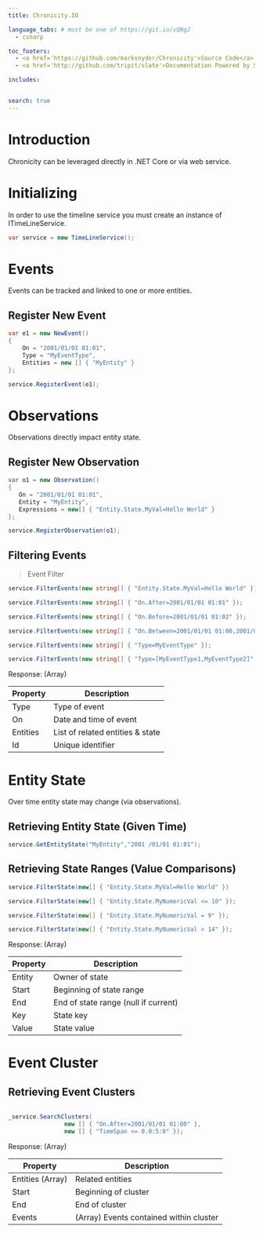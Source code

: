 ```yaml
---
title: Chronicity.IO

language_tabs: # must be one of https://git.io/vQNgJ
  - csharp

toc_footers:
  - <a href='https://github.com/marksnyder/Chronicity'>Source Code</a>
  - <a href='http://github.com/tripit/slate'>Documentation Powered by Slate</a>

includes:


search: true
---
```


# Introduction

Chronicity can be leveraged directly in .NET Core or via web service.


# Initializing

In order to use the timeline service you must create an instance of ITimeLineService.


```csharp
var service = new TimeLineService();
```

# Events

Events can be tracked and linked to one or more entities.

## Register New Event

```csharp
var e1 = new NewEvent()
{
    On = "2001/01/01 01:01",
    Type = "MyEventType",
    Entities = new [] { "MyEntity" }
};

service.RegisterEvent(e1);

```

# Observations

Observations directly impact entity state.

## Register New Observation

```csharp
var o1 = new Observation()
{
   On = "2001/01/01 01:01",
   Entity = "MyEntity",
   Expressions = new[] { "Entity.State.MyVal=Hello World" }
};

service.RegisterObservation(o1);

```

## Filtering Events


> Event Filter

```csharp
service.FilterEvents(new string[] { "Entity.State.MyVal=Hello World" });

service.FilterEvents(new string[] { "On.After=2001/01/01 01:01" });

service.FilterEvents(new string[] { "On.Before=2001/01/01 01:02" });

service.FilterEvents(new string[] { "On.Between=2001/01/01 01:00,2001/01/01 01:02" });

service.FilterEvents(new string[] { "Type=MyEventType" });

service.FilterEvents(new string[] { "Type=[MyEventType1,MyEventType2]" });

```


Response: (Array)

Property  | Description
--------- | ---------
Type | Type of event
On | Date and time of event
Entities | List of related entities & state
Id | Unique identifier


# Entity State

Over time entity state may change (via observations).

## Retrieving Entity State (Given Time)

```csharp
service.GetEntityState("MyEntity","2001 /01/01 01:01");
```

## Retrieving State Ranges (Value Comparisons)

```csharp
service.FilterState(new[] { "Entity.State.MyVal=Hello World" })

service.FilterState(new[] { "Entity.State.MyNumericVal <= 10" });

service.FilterState(new[] { "Entity.State.MyNumericVal = 9" });

service.FilterState(new[] { "Entity.State.MyNumericVal > 14" });

```

Response: (Array)

Property  | Description
--------- | ---------
Entity | Owner of state
Start | Beginning of state range
End | End of state range (null if current)
Key | State key
Value | State value

# Event Cluster

## Retrieving Event Clusters

```csharp

_service.SearchClusters(
                new [] { "On.After=2001/01/01 01:00" },
                new [] { "TimeSpan <= 0.0:5:0" });

```


Response: (Array)

Property  | Description
--------- | ---------
Entities (Array) | Related entities
Start | Beginning of cluster
End | End of cluster
Events | (Array) Events contained within cluster
